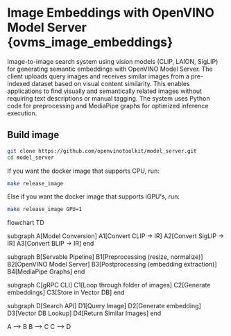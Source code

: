 # Image Embeddings with OpenVINO Model Server {ovms_image_embeddings}

Image-to-image search system using vision models (CLIP, LAION, SigLIP) for generating semantic embeddings with OpenVINO Model Server. The client uploads query images and receives similar images from a pre-indexed dataset based on visual content similarity. This enables applications to find visually and semantically related images without requiring text descriptions or manual tagging. The system uses Python code for preprocessing and MediaPipe graphs for optimized inference execution.




## Build image

```bash
git clone https://github.com/openvinotoolkit/model_server.git
cd model_server
```

If you want the docker image that supports CPU, run:

```bash
make release_image
```

Else if you want the docker image that supports iGPU's, run:
```bash
make release_image GPU=1
```



flowchart TD

subgraph A[Model Conversion]
    A1[Convert CLIP → IR]
    A2[Convert SigLIP → IR]
    A3[Convert BLIP → IR]
end

subgraph B[Servable Pipeline]
    B1[Preprocessing (resize, normalize)]
    B2[OpenVINO Model Server]
    B3[Postprocessing (embedding extraction)]
    B4[MediaPipe Graphs]
end

subgraph C[gRPC CLI]
    C1[Loop through folder of images]
    C2[Generate embeddings]
    C3[Store in Vector DB]
end

subgraph D[Search API]
    D1[Query Image]
    D2[Generate embedding]
    D3[Vector DB Lookup]
    D4[Return Similar Images]
end

A --> B
B --> C
C --> D





